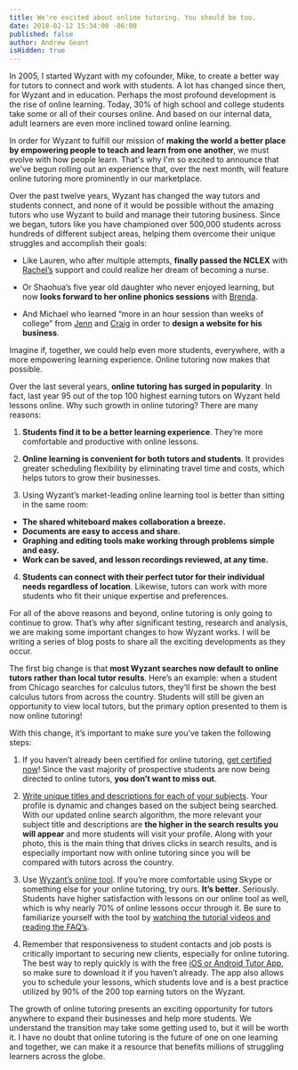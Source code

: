 ```yaml
---
title: We're excited about online tutoring. You should be too.
date: 2018-02-12 15:34:00 -06:00
published: false
author: Andrew Geant
isHidden: true
---
```


In 2005, I started Wyzant with my cofounder, Mike, to create a better way for tutors to connect and work with students. A lot has changed since then, for Wyzant and in education. Perhaps the most profound development is the rise of online learning. Today, 30% of high school and college students take some or all of their courses online. And based on our internal data, adult learners are even more inclined toward online learning.

In order for Wyzant to fulfill our mission of **making the world a better place by empowering people to teach and learn from one another**, we must evolve with how people learn. That's why I'm so excited to announce that we've begun rolling out an experience that, over the next month, will feature online tutoring more prominently in our marketplace.

Over the past twelve years, Wyzant has changed the way tutors and students connect, and none of it would be possible without the amazing tutors who use Wyzant to build and manage their tutoring business. Since we began, tutors like you have championed over 500,000 students across hundreds of different subject areas, helping them overcome their unique struggles and accomplish their goals:

* Like Lauren, who after multiple attempts, **finally passed the NCLEX** with [Rachel’s](https://www.wyzant.com/match/tutor/77882410)  support and could realize her dream of becoming a nurse.

* Or Shaohua’s five year old daughter who never enjoyed learning, but now **looks forward to her online phonics sessions** with [Brenda](https://www.wyzant.com/match/tutor/78036510).

* And Michael who learned “more in an hour session than weeks of college” from [Jenn](https://www.wyzant.com/match/tutor/86675200) and [Craig](https://www.wyzant.com/match/tutor/76173930) in order to **design a website for his business**.

Imagine if, together, we could help even more students, everywhere, with a more empowering learning experience. Online tutoring now makes that possible.

Over the last several years, **online tutoring has surged in popularity**. In fact, last year 95 out of the top 100 highest earning tutors on Wyzant held lessons online. Why such growth in online tutoring? There are many reasons:

1. **Students find it to be a better learning experience**. They’re more comfortable and productive with online lessons.

2. **Online learning is convenient for both tutors and students**. It provides greater scheduling flexibility by eliminating travel time and costs, which helps tutors to grow their businesses.

3. Using Wyzant’s market-leading online learning tool is better than sitting in the same room:  
* **The shared whiteboard makes collaboration a breeze.**  
* **Documents are easy to access and share.**  
* **Graphing and editing tools make working through problems simple and easy.**  
* **Work can be saved, and lesson recordings reviewed, at any time.**

4. **Students can connect with their perfect tutor for their individual needs regardless of location**. Likewise, tutors can work with more students who fit their unique expertise and preferences.

For all of the above reasons and beyond, online tutoring is only going to continue to grow. That’s why after significant testing, research and analysis, we are making some important changes to how Wyzant works. I will be writing a series of blog posts to share all the exciting developments as they occur.

The first big change is that **most Wyzant searches now default to online tutors rather than local tutor results**. Here’s an example: when a student from Chicago searches for calculus tutors, they’ll first be shown the best calculus tutors from across the country. Students will still be given an opportunity to view local tutors, but the primary option presented to them is now online tutoring!

With this change, it’s important to make sure you’ve taken the following steps:

1. If you haven’t already been certified for online tutoring, [get certified now](https://www.wyzant.com/online/tutor)! Since the vast majority of prospective students are now being directed to online tutors, **you don’t want to miss out**.

2. [Write unique titles and descriptions for each of your subjects](https://www.wyzant.com/tutor/subjects/). Your profile is dynamic and changes based on the subject being searched. With our updated online search algorithm, the more relevant your subject title and descriptions are **the higher in the search results you will appear** and more students will visit your profile. Along with your photo, this is the main thing that drives clicks in search results, and is especially important now with online tutoring since you will be compared with tutors across the country.

3. Use [Wyzant’s online tool](https://www.wyzant.com/online/tutor). If you’re more comfortable using Skype or something else for your online tutoring, try ours. **It’s better**. Seriously. Students have higher satisfaction with lessons on our online tool as well, which is why nearly 70% of online lessons occur through it. Be sure to familiarize yourself with the tool by [watching the tutorial videos and reading the FAQ’s](https://www.wyzant.com/online/tutor).

4. Remember that responsiveness to student contacts and job posts is critically important to securing new clients, especially for online tutoring. The best way to reply quickly is with the free [iOS or Android Tutor App](https://www.wyzant.com/app), so make sure to download it if you haven’t already. The app also allows you to schedule your lessons, which students love and is a best practice utilized by 90% of the 200 top earning tutors on the Wyzant.

The growth of online tutoring presents an exciting opportunity for tutors anywhere to expand their businesses and help more students. We understand the transition may take some getting used to, but it will be worth it. I have no doubt that online tutoring is the future of one on one learning and together, we can make it a resource that benefits millions of struggling learners across the globe.